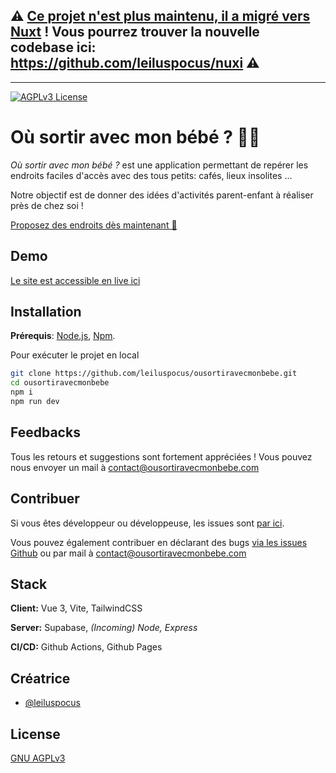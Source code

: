 ## ⚠️ [Ce projet n'est plus maintenu, il a migré vers Nuxt](https://github.com/leiluspocus/nuxi) ! Vous pourrez trouver la nouvelle codebase ici: https://github.com/leiluspocus/nuxi ⚠️

___________________________________________________________________________________________________________________

[![AGPLv3 License](https://img.shields.io/badge/License-AGPL%20v3-yellow.svg)](https://opensource.org/licenses/)


# Où sortir avec mon bébé ? 👶🏽

_Où sortir avec mon bébé ?_ est une application permettant de repérer les endroits faciles d'accès avec des tous petits: cafés, lieux insolites ...

Notre objectif est de donner des idées d'activités parent-enfant à réaliser près de chez soi !

[Proposez des endroits dès maintenant 🎲](https://ousortiravecmonbebe.com/proposer-un-lieu)
## Demo

[Le site est accessible en live ici](https://www.ousortiravecmonbebe.com)


## Installation

**Prérequis**: [Node.js](https://nodejs.org/fr/download), [Npm](https://docs.npmjs.com/downloading-and-installing-node-js-and-npm).

Pour exécuter le projet en local

```bash
git clone https://github.com/leiluspocus/ousortiravecmonbebe.git
cd ousortiravecmonbebe
npm i
npm run dev
```

## Feedbacks

Tous les retours et suggestions sont fortement appréciées ! Vous pouvez nous envoyer un mail à contact@ousortiravecmonbebe.com


## Contribuer

Si vous êtes développeur ou développeuse, les issues sont [par ici](https://github.com/leiluspocus/ousortiravecmonbebe/issues).

Vous pouvez également contribuer en déclarant des bugs [via les issues Github](https://github.com/leiluspocus/ousortiravecmonbebe/issues) ou par mail à contact@ousortiravecmonbebe.com
## Stack

**Client:** Vue 3, Vite, TailwindCSS

**Server:** Supabase, _(Incoming) Node, Express_

**CI/CD:** Github Actions, Github Pages

## Créatrice

- [@leiluspocus](https://www.github.com/leiluspocus)


## License

[GNU AGPLv3](https://choosealicense.com/licenses/agpl-3.0/)

